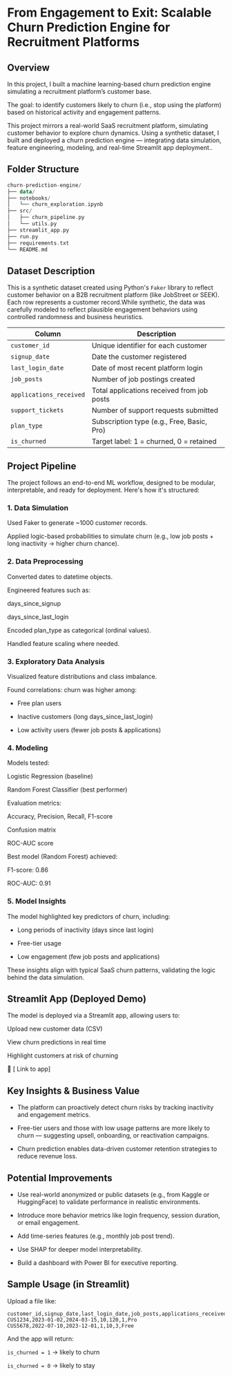 # From Engagement to Exit: Scalable Churn Prediction Engine for Recruitment Platforms

## Overview
In this project, I built a machine learning-based churn prediction engine simulating a recruitment platform’s customer base. 

The goal: to identify customers likely to churn (i.e., stop using the platform) based on historical activity and engagement patterns.

This project mirrors a real-world SaaS recruitment platform, simulating customer behavior to explore churn dynamics. Using a synthetic dataset, I built and deployed a churn prediction engine — integrating data simulation, feature engineering, modeling, and real-time Streamlit app deployment..

## Folder Structure 

```kotlin
churn-prediction-engine/
├── data/
├── notebooks/
│   └── churn_exploration.ipynb
├── src/
│   ├── churn_pipeline.py
│   └── utils.py
├── streamlit_app.py
├── run.py
├── requirements.txt
└── README.md
```

##  Dataset Description
This is a synthetic dataset created using Python's `Faker` library to reflect customer behavior on a B2B recruitment platform (like JobStreet or SEEK). Each row represents a customer record.While synthetic, the data was carefully modeled to reflect plausible engagement behaviors using controlled randomness and business heuristics.

| Column                  | Description                                |
| ----------------------- | ------------------------------------------ |
| `customer_id`           | Unique identifier for each customer        |
| `signup_date`           | Date the customer registered               |
| `last_login_date`       | Date of most recent platform login         |
| `job_posts`             | Number of job postings created             |
| `applications_received` | Total applications received from job posts |
| `support_tickets`       | Number of support requests submitted       |
| `plan_type`             | Subscription type (e.g., Free, Basic, Pro) |
| `is_churned`            | Target label: 1 = churned, 0 = retained    |

## Project Pipeline
The project follows an end-to-end ML workflow, designed to be modular, interpretable, and ready for deployment. Here's how it's structured:

### 1. Data Simulation
Used Faker to generate ~1000 customer records.

Applied logic-based probabilities to simulate churn (e.g., low job posts + long inactivity → higher churn chance).

### 2. Data Preprocessing
Converted dates to datetime objects.

Engineered features such as:

days_since_signup

days_since_last_login

Encoded plan_type as categorical (ordinal values).

Handled feature scaling where needed.

### 3. Exploratory Data Analysis
Visualized feature distributions and class imbalance.

Found correlations: 
churn was higher among:

- Free plan users

- Inactive customers (long days_since_last_login)

- Low activity users (fewer job posts & applications)

### 4. Modeling
Models tested:

Logistic Regression (baseline)

Random Forest Classifier (best performer)

Evaluation metrics:

Accuracy, Precision, Recall, F1-score

Confusion matrix

ROC-AUC score

Best model (Random Forest) achieved:

F1-score: 0.86

ROC-AUC: 0.91

### 5. Model Insights
The model highlighted key predictors of churn, including:

- Long periods of inactivity (days since last login)

- Free-tier usage

- Low engagement (few job posts and applications)

These insights align with typical SaaS churn patterns, validating the logic behind the data simulation.

## Streamlit App (Deployed Demo)
The model is deployed via a Streamlit app, allowing users to:

Upload new customer data (CSV)

View churn predictions in real time

Highlight customers at risk of churning

🔗 [ Link to app]

## Key Insights & Business Value
- The platform can proactively detect churn risks by tracking inactivity and engagement metrics.

- Free-tier users and those with low usage patterns are more likely to churn — suggesting upsell, onboarding, or reactivation campaigns.

- Churn prediction enables data-driven customer retention strategies to reduce revenue loss.

## Potential Improvements
- Use real-world anonymized or public datasets (e.g., from Kaggle or HuggingFace) to validate performance in realistic environments.
  
- Introduce more behavior metrics like login frequency, session duration, or email engagement.

- Add time-series features (e.g., monthly job post trend).

- Use SHAP for deeper model interpretability.

- Build a dashboard with Power BI for executive reporting.

## Sample Usage (in Streamlit)
Upload a file like:
```csv
customer_id,signup_date,last_login_date,job_posts,applications_received,support_tickets,plan_type
CUS1234,2023-01-02,2024-03-15,10,120,1,Pro
CUS5678,2022-07-10,2023-12-01,1,10,3,Free
```
And the app will return:

`is_churned = 1` → likely to churn

`is_churned = 0` → likely to stay
